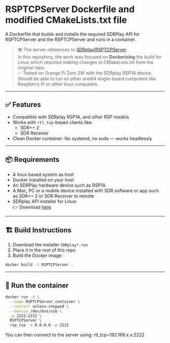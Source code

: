 # RSPTCPServer Dockerfile and modified CMakeLists.txt file
A Dockerfile that builds and installs the required SDRPlay API for RSPTCPServer and the RSPTCPServer and runs in a container.

> 🛠️ The server references to [SDRplay/RSPTCPServer](https://github.com/SDRplay/RSPTCPServer).  
> In this repository, the work was focused on **Dockerizing** the build for Linux which required making changes to CMakeLists.txt from the original repo.  
> ✅ Tested on Orange Pi Zero 2W with the SDRplay RSP1A device. Should be able to run on other arm64 single-board computers like Raspberry Pi or other linux computers.

---

## ✅ Features

- Compatible with SDRplay RSP1A, and other RSP models
- Works with `rtl_tcp`-based clients like:
  - SDR++ 2
  - SDR Receiver
- Clean Docker container: No systemd, no sudo — works headlessly

---

## 📦 Requirements

- A linux based system as host
- Docker installed on your host
- An SDRPlay hardware device such as RSP1A
- A Mac, PC or a mobile device installed with SDR software or app such as SDR++ 2 or SDR Receiver to remote
- SDRplay API installer for Linux:  
  👉 Download [here](https://www.sdrplay.com/downloads/)

---

## 🏗️ Build Instructions

1. Download the installer `SDRplay*.run`
2. Place it in the root of this repo
3. Build the Docker image:

```bash
docker build -t RSPTCPServer .
```

---

## 🚀 Run the container

```bash
docker run -d \
  --name RSPTCPServer_container \
  --restart unless-stopped \
  --device /dev/bus/usb \
  -p 2222:2222 \
  RSPTCPServer \
  rsp_tcp -a 0.0.0.0 -p 2222
```

You can then connect to the server using:
rtl_tcp=192.168.x.x:2222
